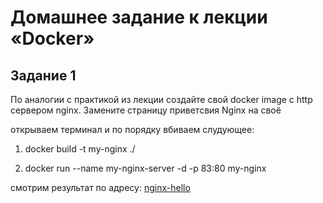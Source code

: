 # Домашнее задание к лекции «Docker»

## Задание 1

По аналогии с практикой из лекции создайте свой docker image с http сервером nginx. Замените страницу приветсвия Nginx на своё

открываем терминал и по порядку вбиваем слудующее:

1) docker build -t my-nginx ./

2) docker run --name my-nginx-server -d -p 83:80 my-nginx

смотрим результат по адресу:
[nginx-hello](http://localhost:83)